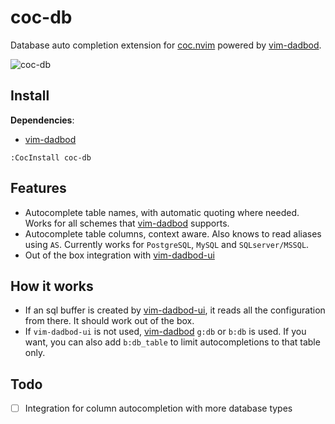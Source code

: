 # coc-db

Database auto completion extension for [coc.nvim](https://github.com/neoclide/coc.nvim) powered by [vim-dadbod](https://github.com/tpope/vim-dadbod).

![coc-db](https://user-images.githubusercontent.com/1782860/78941173-717f6680-7ab7-11ea-91b3-18bf178b3735.gif)

## Install

**Dependencies**:
* [vim-dadbod](https://github.com/tpope/vim-dadbod)

```
:CocInstall coc-db
```

## Features
* Autocomplete table names, with automatic quoting where needed. Works for all schemes that [vim-dadbod](https://github.com/tpope/vim-dadbod) supports.
* Autocomplete table columns, context aware. Also knows to read aliases using `AS`. Currently works for `PostgreSQL`, `MySQL` and `SQLserver/MSSQL`.
* Out of the box integration with [vim-dadbod-ui](https://github.com/kristijanhusak/vim-dadbod-ui)

## How it works
* If an sql buffer is created by [vim-dadbod-ui](https://github.com/kristijanhusak/vim-dadbod-ui), it reads all the configuration from there. It should work out of the box.
* If `vim-dadbod-ui` is not used, [vim-dadbod](https://github.com/tpope/vim-dadbod) `g:db` or `b:db` is used. If you want, you can also add `b:db_table` to limit autocompletions to that table only.

## Todo
* [ ] Integration for column autocompletion with more database types
